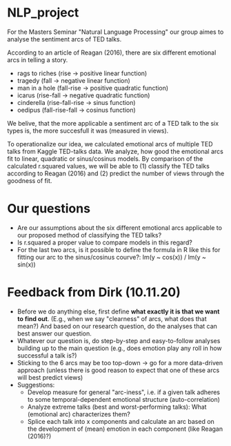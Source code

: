# NLP_project

For the Masters Seminar "Natural Language Processing" our group aimes to analyse the sentiment arcs of TED talks.

According to an article of Reagan (2016), there are six different emotional arcs in telling a story. 

* rags to riches (rise -> positive linear function)
* tragedy (fall -> negative linear function)
* man in a hole (fall-rise -> positive quadratic function)
* icarus (rise-fall -> negative quadratic function)
* cinderella (rise-fall-rise -> sinus function)
* oedipus (fall-rise-fall -> cosinus function)

We belive, that the more applicable a sentiment arc of a TED talk to the six types is, the more succesfull it was (measured in views). 

To operationalize our idea, we calculated emotional arcs of multiple TED talks from Kaggle TED-talks data.
We analyze, how good the emotional arcs fit to linear, quadratic or sinus/cosinus models. 
By comparison of the calculated r.squared values, we will be able to (1) classify the TED talks according to Reagan (2016) and (2) predict the number of views through the goodness of fit. 

# Our questions

* Are our assumptions about the six different emotional arcs applicable to our proposed method of classifying the TED talks?
* Is r.squared a proper value to compare models in this regard?
* For the last two arcs, is it possible to define the formula in R like this for fitting our arc to the sinus/cosinus courve?: lm(y ~ cos(x)) / lm(y ~ sin(x))

# Feedback from Dirk (10.11.20)

* Before we do anything else, first define **what exactly it is that we want to find out**. (E.g., when we say "clearness" of arcs, what does that mean?) And based on our research question, do the analyses that can best answer our question.
* Whatever our question is, do step-by-step and easy-to-follow analyses building up to the main question (e.g., does emotion play any roll in how successful a talk is?)
* Sticking to the 6 arcs may be too top-down -> go for a more data-driven approach (unless there is good reason to expect that one of these arcs will best predict views)
* Suggestions: 
  * Develop measure for general "arc-iness", i.e. if a given talk adheres to some temporal-dependent emotional structure (auto-correlation)
  * Analyze extreme talks (best and worst-performing talks): What (emotional arc) characterizes them?
  * Splice each talk into x components and calculate an arc based on the development of (mean) emotion in each component (like Reagan (2016)?)
